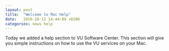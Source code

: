 ```yaml
---
layout: post
title:  "Welcome to Mac Help"
date:   2016-10-12 14:44:09 +0200
categories: news help
---
```

Today we added a help section to VU Software Center.
This section will give you simple instructions on how to use the VU services on your Mac.

